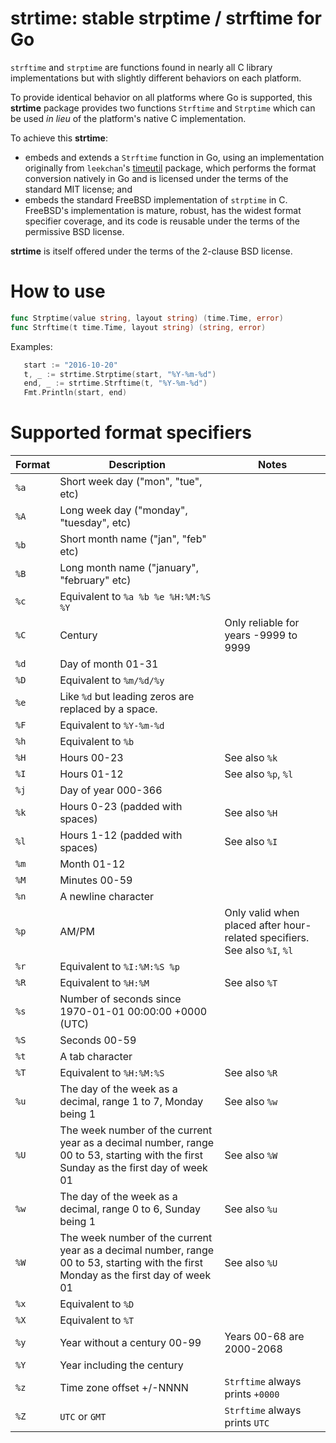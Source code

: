 # strtime: stable strptime / strftime for Go

`strftime` and `strptime` are functions found in nearly all C
library implementations but with slightly different behaviors on each
platform.

To provide identical behavior on all platforms where Go is supported,
this **strtime** package provides two functions `Strftime` and
`Strptime` which can be used *in lieu* of the platform's native C
implementation.

To achieve this **strtime**:

- embeds and extends a `Strftime` function in Go, using an
  implementation originally from `leekchan`'s
  [timeutil](https://github.com/leekchan/timeutil) package, which
  performs the format conversion natively in Go and is licensed under
  the terms of the standard MIT license; and
- embeds the standard FreeBSD implementation of `strptime` in
  C. FreeBSD's implementation is mature, robust, has the widest format
  specifier coverage, and its code is reusable under the terms of the
  permissive BSD license.

**strtime** is itself offered under the terms of the 2-clause BSD license.

# How to use

~~~ go
func Strptime(value string, layout string) (time.Time, error)
func Strftime(t time.Time, layout string) (string, error)
~~~

Examples:

~~~ go
   start := "2016-10-20"
   t, _ := strtime.Strptime(start, "%Y-%m-%d")
   end, _ := strtime.Strftime(t, "%Y-%m-%d")
   Fmt.Println(start, end)
~~~

# Supported format specifiers

| Format | Description | Notes
|--------|-------------|---------
| `%a` | Short week day ("mon", "tue", etc) |
| `%A` | Long week day ("monday", "tuesday", etc) |
| `%b` | Short month name ("jan", "feb" etc) |
| `%B` | Long month name ("january", "february" etc) |
| `%c` | Equivalent to `%a %b %e %H:%M:%S %Y` |
| `%C` | Century | Only reliable for years -9999 to 9999
| `%d` | Day of month 01-31 |
| `%D` | Equivalent to `%m/%d/%y` |
| `%e` | Like `%d` but leading zeros are replaced by a space. |
| `%F` | Equivalent to `%Y-%m-%d` |
| `%h` | Equivalent to `%b` |
| `%H` | Hours 00-23  | See also `%k`
| `%I` | Hours 01-12  | See also `%p`, `%l`
| `%j` | Day of year 000-366 |
| `%k` | Hours 0-23 (padded with spaces) | See also `%H`
| `%l` | Hours 1-12 (padded with spaces) | See also `%I`
| `%m` | Month 01-12 |
| `%M` | Minutes 00-59 |
| `%n` | A newline character |
| `%p` | AM/PM | Only valid when placed after hour-related specifiers. See also `%I`, `%l`
| `%r` | Equivalent to `%I:%M:%S %p` |
| `%R` | Equivalent to `%H:%M` | See also `%T`
| `%s` | Number of seconds since 1970-01-01 00:00:00 +0000 (UTC) |
| `%S` | Seconds 00-59 |
| `%t` | A tab character |
| `%T` | Equivalent to `%H:%M:%S` | See also `%R`
| `%u` | The day of the week as a decimal, range 1 to 7, Monday being 1 | See also `%w`
| `%U` | The week number of the current year as a decimal number, range 00 to 53, starting with the first Sunday as the first day of week 01 | See also `%W`
| `%w` | The day of the week as a decimal, range 0 to 6, Sunday being 1 | See also `%u`
| `%W` | The week number of the current year as a decimal number, range 00 to 53, starting with the first Monday as the first day of week 01 | See also `%U`
| `%x` | Equivalent to `%D` |
| `%X` | Equivalent to `%T` |
| `%y` | Year without a century 00-99 | Years 00-68 are 2000-2068
| `%Y` | Year including the century |
| `%z` | Time zone offset +/-NNNN | `Strftime` always prints `+0000`
| `%Z` | `UTC` or `GMT` | `Strftime` always prints `UTC`
